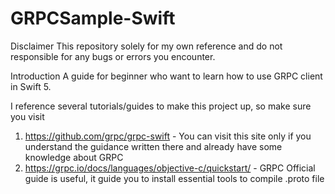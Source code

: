 # GRPCSample-Swift

Disclaimer
This repository solely for my own reference and do not responsible for any bugs or errors you encounter.

Introduction
A guide for beginner who want to learn how to use GRPC client in Swift 5.

I reference several tutorials/guides to make this project up, so make sure you visit
1. https://github.com/grpc/grpc-swift   - You can visit this site only if you understand the guidance written there and already have some knowledge about GRPC
2. https://grpc.io/docs/languages/objective-c/quickstart/   - GRPC Official guide is useful, it guide you to install essential tools to compile .proto file
